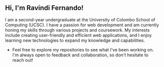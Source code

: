 ## Hi, I'm Ravindi Fernando!

I am a second-year undergraduate at the University of Colombo School of Computing (UCSC). I have a passion for web development and am currently honing my skills through various projects and coursework. My interests include creating user-friendly and efficient web applications, and I enjoy learning new technologies to expand my knowledge and capabilities.

- Feel free to explore my repositories to see what I've been working on. I'm always open to feedback and collaboration, so don't hesitate to reach out!
